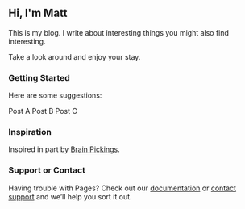 ## Hi, I'm Matt 

This is my blog. I write about interesting things you might also find interesting. 

Take a look around and enjoy your stay.

### Getting Started 

Here are some suggestions:

Post A
Post B
Post C

### Inspiration

Inspired in part by [Brain Pickings](https://www.brainpickings.org).

### Support or Contact

Having trouble with Pages? Check out our [documentation](https://help.github.com/categories/github-pages-basics/) or [contact support](https://github.com/contact) and we’ll help you sort it out.
